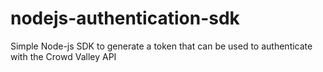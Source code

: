 # nodejs-authentication-sdk
Simple Node-js SDK to generate a token that can be used to authenticate with the Crowd Valley API
